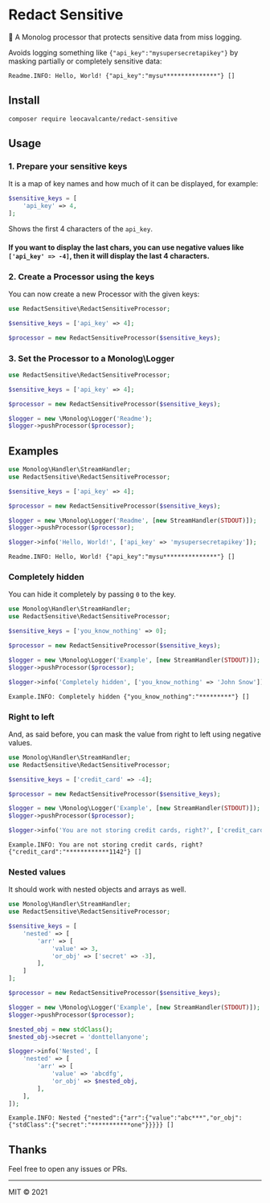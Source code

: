 # Redact Sensitive

🙈 A Monolog processor that protects sensitive data from miss logging.

Avoids logging something like `{"api_key":"mysupersecretapikey"}` by masking partially or completely sensitive data:
```text
Readme.INFO: Hello, World! {"api_key":"mysu***************"} []
```

## Install
```shell
composer require leocavalcante/redact-sensitive
```

## Usage

### 1. Prepare your sensitive keys

It is a map of key names and how much of it can be displayed, for example:
```php
$sensitive_keys = [
    'api_key' => 4,
];
```
Shows the first 4 characters of the `api_key`.

#### If you want to display the last chars, you can use negative values like `['api_key' => -4]`, then it will display the last 4 characters.

### 2. Create a Processor using the keys

You can now create a new Processor with the given keys:

```php
use RedactSensitive\RedactSensitiveProcessor;

$sensitive_keys = ['api_key' => 4];

$processor = new RedactSensitiveProcessor($sensitive_keys);
```

### 3. Set the Processor to a Monolog\Logger

```php
use RedactSensitive\RedactSensitiveProcessor;

$sensitive_keys = ['api_key' => 4];

$processor = new RedactSensitiveProcessor($sensitive_keys);

$logger = new \Monolog\Logger('Readme');
$logger->pushProcessor($processor);
```

## Examples

```php
use Monolog\Handler\StreamHandler;
use RedactSensitive\RedactSensitiveProcessor;

$sensitive_keys = ['api_key' => 4];

$processor = new RedactSensitiveProcessor($sensitive_keys);

$logger = new \Monolog\Logger('Readme', [new StreamHandler(STDOUT)]);
$logger->pushProcessor($processor);

$logger->info('Hello, World!', ['api_key' => 'mysupersecretapikey']);
```
```text
Readme.INFO: Hello, World! {"api_key":"mysu***************"} []
```

### Completely hidden

You can hide it completely by passing `0` to the key.

```php
use Monolog\Handler\StreamHandler;
use RedactSensitive\RedactSensitiveProcessor;

$sensitive_keys = ['you_know_nothing' => 0];

$processor = new RedactSensitiveProcessor($sensitive_keys);

$logger = new \Monolog\Logger('Example', [new StreamHandler(STDOUT)]);
$logger->pushProcessor($processor);

$logger->info('Completely hidden', ['you_know_nothing' => 'John Snow']);
```
```text
Example.INFO: Completely hidden {"you_know_nothing":"*********"} []
```

### Right to left

And, as said before, you can mask the value from right to left using negative values.

```php
use Monolog\Handler\StreamHandler;
use RedactSensitive\RedactSensitiveProcessor;

$sensitive_keys = ['credit_card' => -4];

$processor = new RedactSensitiveProcessor($sensitive_keys);

$logger = new \Monolog\Logger('Example', [new StreamHandler(STDOUT)]);
$logger->pushProcessor($processor);

$logger->info('You are not storing credit cards, right?', ['credit_card' => '4111111145551142']);
```
```text
Example.INFO: You are not storing credit cards, right? {"credit_card":"************1142"} []
```

### Nested values

It should work with nested objects and arrays as well.

```php
use Monolog\Handler\StreamHandler;
use RedactSensitive\RedactSensitiveProcessor;

$sensitive_keys = [
    'nested' => [
        'arr' => [
            'value' => 3,
            'or_obj' => ['secret' => -3],
        ],
    ]
];

$processor = new RedactSensitiveProcessor($sensitive_keys);

$logger = new \Monolog\Logger('Example', [new StreamHandler(STDOUT)]);
$logger->pushProcessor($processor);

$nested_obj = new stdClass();
$nested_obj->secret = 'donttellanyone';

$logger->info('Nested', [
    'nested' => [
        'arr' => [
            'value' => 'abcdfg',
            'or_obj' => $nested_obj,
        ],
    ],
]);
```
```text
Example.INFO: Nested {"nested":{"arr":{"value":"abc***","or_obj":{"stdClass":{"secret":"***********one"}}}}} []
```

## Thanks
Feel free to open any issues or PRs.

---
MIT &copy; 2021